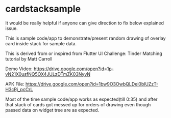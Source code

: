 # cardstacksample

It would be really helpful if anyone can give direction to fix below explained issue.

This is sample code/app to demonstrate/present random drawing of overlay card inside stack for sample data.

This is derived from or inspired from Flutter UI Challenge: Tinder Matching tutorial by Matt Carroll
  
Demo Video: https://drive.google.com/open?id=1p-vN21X0usfNQ5OX4JULzDTmZK03NyvN

APK File: https://drive.google.com/open?id=1bw9O3OwbQLDei0blUZzT-H3cRj_pcCrL

Most of the time sample code/app works as expected(till 0:35) and after that stack of cards got messed up for orders of drawing even though passed data on widget tree are as expected.